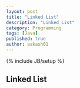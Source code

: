 ```yaml
---
layout: post
title: "Linked List"
description: "Linked List"
category: Programming
tags: [Java]
published: true
author: aakash01
---
```

{% include JB/setup %}

## Linked List

``` java

```
